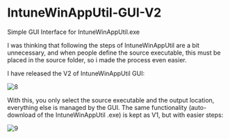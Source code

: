 # IntuneWinAppUtil-GUI-V2
Simple GUI Interface for IntuneWinAppUtil.exe

I was thinking that following the steps of IntuneWinAppUtil are a bit unnecessary, and when people define the source executable, this must be placed in the source folder, so i made the process even easier.

I have released the V2 of IntuneWinAppUtil GUI:

![8](https://user-images.githubusercontent.com/13455334/111889019-5963d700-89ea-11eb-9e5b-36b87b72e154.png)

With this, you only select the source executable and the output location, everything else is managed by the GUI. The same functionality (auto-download of the IntuneWinAppUtil .exe) is kept as V1, but with easier steps:

![9](https://user-images.githubusercontent.com/13455334/111889020-62ed3f00-89ea-11eb-96a5-c1e17b953cef.png)
